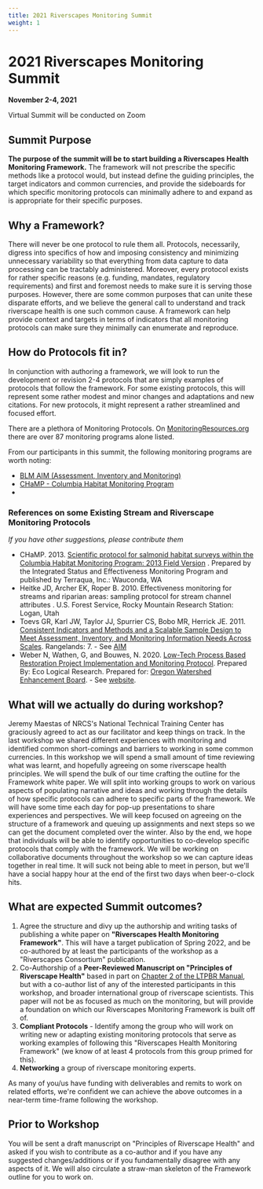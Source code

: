 ```yaml
---
title: 2021 Riverscapes Monitoring Summit
weight: 1
---
```


# 2021 Riverscapes Monitoring Summit 

**November 2-4, 2021**

Virtual Summit will be conducted on Zoom

## Summit Purpose
**The purpose of the summit will be to start building a Riverscapes Health Monitoring Framework.** The framework will not prescribe the specific methods like a protocol would, but instead define the guiding principles, the target indicators and common currencies, and provide the sideboards for which specific monitoring protocols can  minimally adhere to and expand as is appropriate for their specific purposes. 

## Why a Framework?
There will never be one protocol to rule them all. Protocols, necessarily, digress into specifics of how and imposing consistency and minimizing unnecessary variability so that everything from data capture to data processing can be tractably administered. Moreover, every protocol exists for rather specific reasons (e.g. funding, mandates, regulatory requirements) and first and foremost needs to make sure it is serving those purposes.  However, there are some common purposes that can unite these disparate efforts, and we believe the general call to understand and track riverscape health is one such common cause. A framework can help provide context and targets in terms of indicators that all monitoring protocols can make sure they minimally can enumerate and reproduce. 

## How do Protocols fit in?
In conjunction with authoring a framework, we will look to run the development or revision 2-4 protocols that are simply examples of protocols that follow the framework. For some existing protocols, this will represent some rather modest and minor changes and adaptations and new citations. For new protocols, it might represent a rather streamlined and focused effort. 

There are a plethora of Monitoring Protocols. On [MonitoringResources.org](https://www.monitoringresources.org/Resources/Program/Index) there are over 87 monitoring programs alone listed.  

From our participants in this summit, the following monitoring programs are worth noting:
- [BLM AIM (Assessment, Inventory and Monitoring)](https://aim.landscapetoolbox.org/)
- [CHaMP - Columbia Habitat Monitoring Program](https://www.champmonitoring.org/)
- 
### References on some Existing Stream and Riverscape Monitoring Protocols
*If you have other suggestions, please contribute them*

- CHaMP. 2013. [Scientific protocol for salmonid habitat surveys within the Columbia Habitat Monitoring Program: 2013 Field Version](https://www.researchgate.net/publication/268803195_Scientific_Protocol_for_Salmonid_Habitat_Surveys_within_the_Columbia_Habitat_Monitoring_Program) . Prepared by the Integrated Status and Effectiveness Monitoring Program and published by Terraqua, Inc.: Wauconda, WA
- Heitke JD, Archer EK, Roper B. 2010. Effectiveness monitoring for streams and riparian areas: sampling protocol for stream channel attributes . U.S. Forest Service, Rocky Mountain Research Station: Logan, Utah
- Toevs GR, Karl JW, Taylor JJ, Spurrier CS, Bobo MR, Herrick JE. 2011. [Consistent Indicators and Methods and a Scalable Sample Design to Meet Assessment, Inventory, and Monitoring Information Needs Across Scales](https://aim.landscapetoolbox.org/wp-content/uploads/2015/09/Consistent-Indicators-and-a-Scalable-Sample-Design-to-Meet-Assessment-Inventory-and-Monitoring-Needs-Across-Scales_Toevs.pdf). Rangelands: 7. - See [AIM](https://aim.landscapetoolbox.org/)
- Weber N, Wathen, G, and Bouwes, N. 2020. [Low-Tech Process Based Restoration Project Implementation and Monitoring Protocol](https://github.com/Riverscapes/fmLTPBR/releases/download/v1.0.0/LTPBR-Monitoring-V1.pdf). Prepared By: Eco Logical Research. Prepared for: [Oregon Watershed Enhancement Board](https://www.oregon.gov/oweb/Pages/index.aspx). - See [website](https://fmltpbr.riverscapes.xyz/).

## What will we actually do during workshop?
Jeremy Maestas of NRCS's National Technical Training Center has graciously agreed to act as our facilitator and keep things on track. In the last workshop we shared different experiences with monitoring and identified common short-comings and barriers to working in some common currencies. In this workshop we will spend a small amount of time reviewing what was learnt, and hopefully agreeing on some riverscape health principles. We will spend the bulk of our time crafting the outline for the Framework white paper. We will split into working groups to work on various aspects of populating narrative and ideas and working through the details of how specific protocols can adhere to specific parts of the framework. We will have some time each day for pop-up presentations to share experiences and perspectives. We will keep focused on agreeing on the structure of a framework and queuing up assignments and next steps so we can get the document completed over the winter. Also by the end, we hope that individuals will be able to identify opportunities to co-develop specific protocols that comply with the framework. We will be working on collaborative documents throughout the workshop so we can capture ideas together in real time.  It will suck not being able to meet in person, but we'll have a social happy hour at the end of the first two days when beer-o-clock hits. 

## What are expected Summit outcomes?
1. Agree the structure and divy up the authorship and writing tasks of publishing a white paper on **"Riverscapes Health Monitoring Framework"**. This will have a target publication of Spring 2022, and be co-authored by at least the participants of the workshop as a "Riverscapes Consortium" publication.
2. Co-Authorship of a **Peer-Reviewed Manuscript on "Principles of Riverscape Health"** based in part on [Chapter 2 of the LTPBR Manual](http://lowtechpbr.restoration.usu.edu/manual/chap02/), but with a co-author list of any of the interested participants in this workshop, and broader international group of riverscape scientists. This paper will not be as focused as much on the monitoring, but will provide a foundation on which our Riverscapes Monitoring Framework is built off of. 
3. **Compliant Protocols** - Identify among the group who will work on writing new or adapting existing monitoring protocols that serve as working examples of following this "Riverscapes Health Monitoring Framework" (we know of at least 4 protocols from this group primed for this).
4. **Networking** a group of riverscape monitoring experts.

As many of you/us have funding with deliverables and remits to work on related efforts, we're confident we can achieve the above outcomes in a near-term time-frame following the workshop.


## Prior to Workshop
You will be sent a draft manuscript on "Principles of Riverscape Health" and asked if you wish to contribute as a co-author and if you have any suggested changes/additions or if you fundamentally disagree with any aspects of it. We will also circulate a straw-man skeleton of the Framework outline for you to work on. 

<!---
# Summit Agenda
#

## Slides & Handouts

<div align="center">


<a href="https://s3-us-west-2.amazonaws.com/etalweb.joewheaton.org/RestorationConsortium/Workshops/2021/AFS/AFS_LTPBR_Workshop_2021.pdf"><img src="{{ site.baseurl }}/assets/images/workshops/2021/2021_AFS_Slides.png"><br> Slides as PDFs <i class="fa fa-file-pdf-o" aria-hidden="true"></i></a>

</div>

## Workshop Textbooks
For the workshops, we will rely on the new [Design Manual]({{ site.baseurl }}/manual) and the [Pocket Guide]({{ site.baseurl }}/resources/pocket), which are both available free digitally. As part of your [workshop registration fee](http://restoration.usu.edu/courses/LTPBR_Logan), a hard copy will be provided to you in person at the workshop.  Extra print copies of manual are available for ~ $60 [on Amazon](https://www.amazon.com/Low-Tech-Process-Based-Restoration-Riverscapes-Design/dp/1543972993/ref=sr_1_1?keywords=low+tech+process-based+restoration&qid=1558989073&s=gateway&sr=8-1) and print runs of the pocket guide can be [arranged]({{ site.baseurl }}/resources/pocket). 


<a href="{{ site.baseurl }}/manual"><img class="float-right" src="{{ site.baseurl }}/assets/images/covers/Manual_Tilted_150.png"></a>

- <a href="http://dx.doi.org/10.13140/RG.2.2.19590.63049/2"><i class="fa fa-file-pdf-o" aria-hidden="true"></i></a> Wheaton J.M., Bennett S.N., Bouwes, N., Maestas J.D. and Shahverdian S.M. (Editors). 2019. [Low-Tech Process-Based Restoration of Riverscapes: Design Manual. Version 1.0]({{ site.baseurl }}/manual). Utah State University Restoration Consortium. Logan, UT. 286 pp. DOI: [10.13140/RG.2.2.19590.63049/2](http://dx.doi.org/10.13140/RG.2.2.19590.63049/2).

<a href="{{ site.baseurl }}/resources/pocket"><img class="float-right" src="{{ site.baseurl }}/assets/images/covers/pocket_guide_cover_150w.png"></a>

-->

<!---
-----

## Summit Organization Team

<div class="row small-up-2 medium-up-2 large-up-4" align="center">


  <div class="column column-block">
    <a href="https://www.researchgate.net/profile/Joseph_Wheaton"><img src="{{ site.baseurl }}/assets/images/people/Wheaton_round.png"></a>
    <h4><a href="https://www.researchgate.net/profile/Joseph_Wheaton">Joseph Wheaton<sup>1,2</sup></a></h4>
    Associate Professor, Ecogeomorphologist
  </div>


</div>


<div class="row small-up-2 medium-up-2 large-up-5" align="center">

  <div class="column column-block">
    <a href="https://qcnr.usu.edu/wats/index"><img src="{{ site.baseurl }}/assets/images/sponsors/USU.png"></a>1. 
  </div>

  <div class="column column-block">
	<a href="http://www.anabranchsolutions.com"><img src="{{ site.baseurl }}/assets/images/sponsors/anabranchsolutionslogo-square-450_10.png"></a><br>2. 
  </div>


</div>
-->

<!----
## Summit Sponsors

The following organizations either provided grant funding, or dontated staff time, and in-kind resources to make the summit happen.

-----


<div align="center">
        <a class="hollow button" href="{{ site.baseurl }}/workshops/"><i class="fa fa-graduation-cap"></i>  Back to Workshops </a>  
</div>
--->
